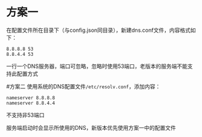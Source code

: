 # 方案一
在配置文件所在目录下（与config.json同目录），新建dns.conf文件，内容格式如下：
```
8.8.8.8 53
8.8.4.4 53
```
一行一个DNS服务器，端口可忽略，忽略时使用53端口，老版本的服务端不能支持此配置方式

#方案二
使用系统的DNS配置文件`/etc/resolv.conf`，添加内容：
```
nameserver 8.8.8.8
nameserver 8.8.4.4
```
不支持非53端口

服务端启动时会显示所使用的DNS，新版本优先使用方案一中的配置文件